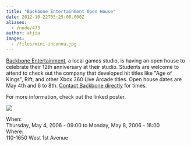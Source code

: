 ```yaml
---
title: "Backbone Entertainment Open House"
date: 2012-10-22T05:25:00.000Z
aliases:
  - /node/473
author: atjia
images:
  - /files/mini-inconnu.jpg
---
```


<div class="field field-name-body field-type-text-with-summary field-label-hidden"><div class="field-items"><div class="field-item even"><p><a href="http://www.backb.com/">Backbone Entertainment</a>, a local games studio, is having an open house to celebrate their 12th anniversary at their studio.  Students are welcome to attend to check out the company that developed hit titles like &quot;Age of Kings&quot;, Rift, and other Xbox 360 Live Arcade titles.  Open house dates are May 4th and 6 to 8th.  <a href="/cdn-cgi/l/email-protection#6e1c1d181e2e0c0f0d050c400d0103">Contact Backbone directly</a> for times.</p>
<p>For more information, check out the linked poster.</p>
<p><a href="/files/inconnu.jpg"><img src="/files/mini-inconnu.jpg"></a></p>
</div></div></div><div class="field field-name-field-dates field-type-datetime field-label-above"><div class="field-label">When:&#xA0;</div><div class="field-items"><div class="field-item even"><span class="date-display-range"><span class="date-display-start">Thursday, May 4, 2006 - 09:00</span> to <span class="date-display-end">Monday, May 8, 2006 - 18:00</span></span></div></div></div><div class="field field-name-field-location field-type-text field-label-above"><div class="field-label">Where:&#xA0;</div><div class="field-items"><div class="field-item even">110-1650 West 1st Avenue</div></div></div>    <footer>
          </footer>
